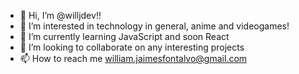 - 👋 Hi, I’m @willjdev!!
- 👀 I’m interested in technology in general, anime and videogames!
- 🌱 I’m currently learning JavaScript and soon React
- 💞️ I’m looking to collaborate on any interesting projects
- 📫 How to reach me william.jaimesfontalvo@gmail.com

<!---
willjdev/willjdev is a ✨ special ✨ repository because its `README.md` (this file) appears on your GitHub profile.
You can click the Preview link to take a look at your changes.
--->
